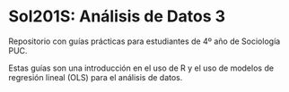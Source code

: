 # Sol201S: Análisis de Datos 3

Repositorio con guías prácticas para estudiantes de 4º año de Sociología PUC. 

Estas guías son una introducción en el uso de R y el uso de modelos de regresión lineal (OLS) para el análisis de datos. 
